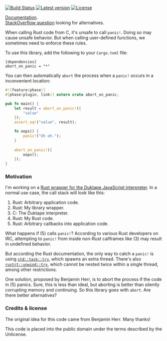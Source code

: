 [![Build Status](https://travis-ci.org/emk/abort_on_panic-rs.svg)](https://travis-ci.org/emk/abort_on_panic-rs) [![Latest version](https://img.shields.io/crates/v/abort_on_panic.svg)](https://crates.io/crates/abort_on_panic) [![License](https://img.shields.io/crates/l/abort_on_panic.svg)](https://crates.io/crates/abort_on_panic)

[Documentation](http://emk.github.io/abort_on_panic-rs/abort_on_panic/index.html).<br>
[StackOverflow question](http://stackoverflow.com/questions/27384824/catching-panic-when-rust-called-from-c-ffi-without-spawning-threads) looking for alternatives.

When calling Rust code from C, it's unsafe to call `panic!`.  Doing so may
cause unsafe behavior.  But when calling user-defined functions, we
sometimes need to enforce these rules.

To use this library, add the following to your `Cargo.toml` file:

```
[dependencies]
abort_on_panic = "*"
```

You can then automatically `abort` the process when a `panic!` occurs in a
inconvenient location:

```rust
#![feature(phase)]
#[phase(plugin, link)] extern crate abort_on_panic;

pub fn main() {
    let result = abort_on_panic!({
        "value"
    });
    assert_eq!("value", result);

    fn oops() {
        panic!("Uh oh.");
    }
    
    abort_on_panic!({
        oops();
    });
}
```

### Motivation

I'm working on a
[Rust wrapper for the Duktape JavaScript interpreter][duktape-rs]. In a
normal use case, the call stack will look like this:

1. Rust: Arbitrary application code.
2. Rust: My library wrapper.
3. C: The Duktape interpreter.
4. Rust: My Rust code.
5. Rust: Arbitrary callbacks into application code.

What happens if (5) calls `panic!`? According to various Rust developers on IRC, attempting to `panic!` from inside non-Rust callframes like (3) may result in undefined behavior.

But according the Rust documentation, the only way to catch a `panic!` is
using [`std::task::try`][task::try], which spawns an extra thread. There's
also [`rustrt::unwind::try`][unwind::try], which cannot be nested twice
within a single thread, among other restrictions.

One solution, proposed by Benjamin Herr, is to abort the process if the
code in (5) panics.  Sure, this is less than ideal, but aborting is better
than silently corrupting memory and continuing.  So this library goes with
`abort`.  Are there better alternatives?

[duktape-rs]: https://github.com/emk/duktape-rs
[task::try]: http://doc.rust-lang.org/std/task/fn.try.html
[unwind::try]: http://doc.rust-lang.org/rustrt/unwind/fn.try.html

### Credits & license

The original idea for this code came from Benjamin Herr.  Many thanks!

This code is placed into the public domain under the terms described by the
Unlicense.
